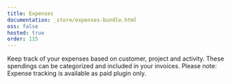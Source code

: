 ```yaml
---
title: Expenses
documentation: _store/expenses-bundle.html
oss: false
hosted: true
order: 115
---
```


Keep track of your expenses based on customer, project and activity. These spendings can be categorized and included in your invoices.
Please note: Expense tracking is available as paid plugin only.
